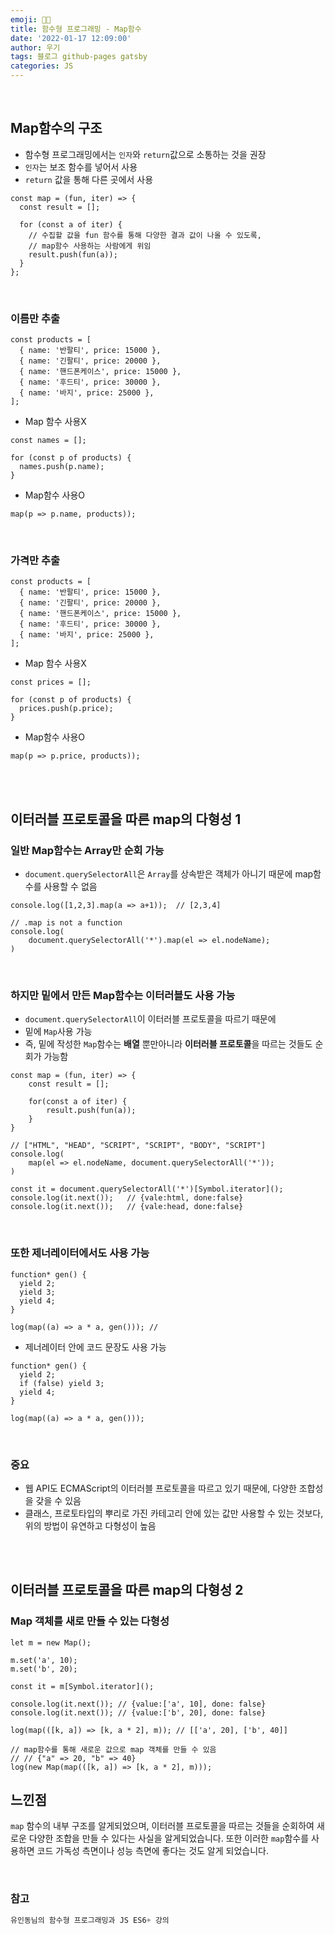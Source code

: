 ```yaml
---
emoji: 👨‍💻
title: 함수형 프로그래밍 - Map함수
date: '2022-01-17 12:09:00'
author: 우기
tags: 블로그 github-pages gatsby
categories: JS
---
```


<br>

## Map함수의 구조

- 함수형 프로그래밍에서는 `인자`와 `return`값으로 소통하는 것을 권장
- `인자`는 보조 함수를 넣어서 사용
- `return` 값을 통해 다른 곳에서 사용

```tsx
const map = (fun, iter) => {
  const result = [];

  for (const a of iter) {
    // 수집할 값을 fun 함수를 통해 다양한 결과 값이 나올 수 있도록,
    // map함수 사용하는 사람에게 위임
    result.push(fun(a));
  }
};
```

<br>

### 이름만 추출

```tsx
const products = [
  { name: '반팔티', price: 15000 },
  { name: '긴팔티', price: 20000 },
  { name: '핸드폰케이스', price: 15000 },
  { name: '후드티', price: 30000 },
  { name: '바지', price: 25000 },
];
```

- Map 함수 사용X

```tsx
const names = [];

for (const p of products) {
  names.push(p.name);
}
```

- Map함수 사용O

```tsx
map(p => p.name, products));
```

<br>

### 가격만 추출

```tsx
const products = [
  { name: '반팔티', price: 15000 },
  { name: '긴팔티', price: 20000 },
  { name: '핸드폰케이스', price: 15000 },
  { name: '후드티', price: 30000 },
  { name: '바지', price: 25000 },
];
```

- Map 함수 사용X

```tsx
const prices = [];

for (const p of products) {
  prices.push(p.price);
}
```

- Map함수 사용O

```tsx
map(p => p.price, products));
```

<br>
<br>

## 이터러블 프로토콜을 따른 map의 다형성 1

### 일반 Map함수는 Array만 순회 가능

- `document.querySelectorAll`은 `Array`를 상속받은 객체가 아니기 때문에 map함수를 사용할 수 없음

```tsx
console.log([1,2,3].map(a => a+1));  // [2,3,4]

// .map is not a function
console.log(
	document.querySelectorAll('*').map(el => el.nodeName);
)
```

<br>

### 하지만 밑에서 만든 Map함수는 이터러블도 사용 가능

- `document.querySelectorAll`이 이터러블 프로토콜을 따르기 때문에
- 밑에 `Map`사용 가능
- 즉, 밑에 작성한 `Map`함수는 **배열** 뿐만아니라 **이터러블 프로토콜**을 따르는 것들도 순회가 가능함

```tsx
const map = (fun, iter) => {
	const result = [];

	for(const a of iter) {
		result.push(fun(a));
	}
}

// ["HTML", "HEAD", "SCRIPT", "SCRIPT", "BODY", "SCRIPT"]
console.log(
	map(el => el.nodeName, document.querySelectorAll('*'));
)

const it = document.querySelectorAll('*')[Symbol.iterator]();
console.log(it.next());   // {vale:html, done:false}
console.log(it.next());   // {vale:head, done:false}
```

<br>

### 또한 제너레이터에서도 사용 가능

```tsx
function* gen() {
  yield 2;
  yield 3;
  yield 4;
}

log(map((a) => a * a, gen())); //
```

- 제너레이터 안에 코드 문장도 사용 가능

```tsx
function* gen() {
  yield 2;
  if (false) yield 3;
  yield 4;
}

log(map((a) => a * a, gen()));
```

<br>

### 중요

- 웹 API도 ECMAScript의 이터러블 프로토콜을 따르고 있기 때문에, 다양한 조합성을 갖을 수 있음
- 클래스, 프로토타입의 뿌리로 가진 카테고리 안에 있는 값만 사용할 수 있는 것보다, 위의 방법이 유연하고 다형성이 높음

<br>
<br>

## 이터러블 프로토콜을 따른 map의 다형성 2

### Map 객체를 새로 만들 수 있는 다형성

```tsx
let m = new Map();

m.set('a', 10);
m.set('b', 20);

const it = m[Symbol.iterator]();

console.log(it.next()); // {value:['a', 10], done: false}
console.log(it.next()); // {value:['b', 20], done: false}

log(map(([k, a]) => [k, a * 2], m)); // [['a', 20], ['b', 40]]

// map함수를 통해 새로운 값으로 map 객체를 만들 수 있음
// // {"a" => 20, "b" => 40}
log(new Map(map(([k, a]) => [k, a * 2], m)));
```

## 느낀점

`map` 함수의 내부 구조를 알게되었으며, 이터러블 프로토콜을 따르는 것들을 순회하여 새로운 다양한 조합을 만들 수 있다는 사실을 알게되었습니다. 또한 이러한 `map`함수를 사용하면 코드 가독성 측면이나 성능 측면에 좋다는 것도 알게 되었습니다.

<br>

### 참고

```js
유인동님의 함수형 프로그래밍과 JS ES6+ 강의

```

```toc

```

